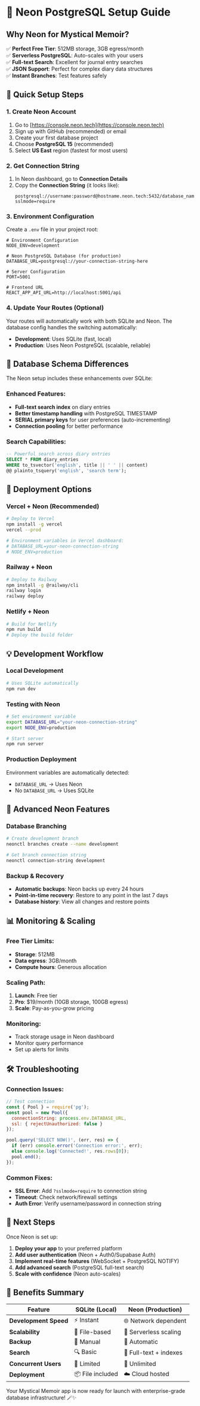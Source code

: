# 🌊 Neon PostgreSQL Setup Guide

## Why Neon for Mystical Memoir?

✅ **Perfect Free Tier**: 512MB storage, 3GB egress/month  
✅ **Serverless PostgreSQL**: Auto-scales with your users  
✅ **Full-text Search**: Excellent for journal entry searches  
✅ **JSON Support**: Perfect for complex diary data structures  
✅ **Instant Branches**: Test features safely  

## 🚀 Quick Setup Steps

### 1. Create Neon Account
1. Go to [https://console.neon.tech](https://console.neon.tech)
2. Sign up with GitHub (recommended) or email
3. Create your first database project
4. Choose **PostgreSQL 15** (recommended)
5. Select **US East** region (fastest for most users)

### 2. Get Connection String
1. In Neon dashboard, go to **Connection Details**
2. Copy the **Connection String** (it looks like):
   ```
   postgresql://username:password@hostname.neon.tech:5432/database_name?sslmode=require
   ```

### 3. Environment Configuration
Create a `.env` file in your project root:

```env
# Environment Configuration
NODE_ENV=development

# Neon PostgreSQL Database (for production)
DATABASE_URL=postgresql://your-connection-string-here

# Server Configuration  
PORT=5001

# Frontend URL
REACT_APP_API_URL=http://localhost:5001/api
```

### 4. Update Your Routes (Optional)
Your routes will automatically work with both SQLite and Neon. The database config handles the switching automatically:

- **Development**: Uses SQLite (fast, local)
- **Production**: Uses Neon PostgreSQL (scalable, reliable)

## 🔄 Database Schema Differences

The Neon setup includes these enhancements over SQLite:

### Enhanced Features:
- **Full-text search index** on diary entries
- **Better timestamp handling** with PostgreSQL TIMESTAMP
- **SERIAL primary keys** for user preferences (auto-incrementing)
- **Connection pooling** for better performance

### Search Capabilities:
```sql
-- Powerful search across diary entries
SELECT * FROM diary_entries 
WHERE to_tsvector('english', title || ' ' || content) 
@@ plainto_tsquery('english', 'search term');
```

## 🚀 Deployment Options

### Vercel + Neon (Recommended)
```bash
# Deploy to Vercel
npm install -g vercel
vercel --prod

# Environment variables in Vercel dashboard:
# DATABASE_URL=your-neon-connection-string
# NODE_ENV=production
```

### Railway + Neon
```bash
# Deploy to Railway
npm install -g @railway/cli
railway login
railway deploy
```

### Netlify + Neon
```bash
# Build for Netlify
npm run build
# Deploy the build folder
```

## 💡 Development Workflow

### Local Development
```bash
# Uses SQLite automatically
npm run dev
```

### Testing with Neon
```bash
# Set environment variable
export DATABASE_URL="your-neon-connection-string"
export NODE_ENV=production

# Start server
npm run server
```

### Production Deployment
Environment variables are automatically detected:
- `DATABASE_URL` → Uses Neon
- No `DATABASE_URL` → Uses SQLite

## 🔧 Advanced Neon Features

### Database Branching
```bash
# Create development branch
neonctl branches create --name development

# Get branch connection string
neonctl connection-string development
```

### Backup & Recovery
- **Automatic backups**: Neon backs up every 24 hours
- **Point-in-time recovery**: Restore to any point in the last 7 days
- **Database history**: View all changes and restore points

## 📊 Monitoring & Scaling

### Free Tier Limits:
- **Storage**: 512MB
- **Data egress**: 3GB/month  
- **Compute hours**: Generous allocation

### Scaling Path:
1. **Launch**: Free tier
2. **Pro**: $19/month (10GB storage, 100GB egress)
3. **Scale**: Pay-as-you-grow pricing

### Monitoring:
- Track storage usage in Neon dashboard
- Monitor query performance
- Set up alerts for limits

## 🛠️ Troubleshooting

### Connection Issues:
```javascript
// Test connection
const { Pool } = require('pg');
const pool = new Pool({
  connectionString: process.env.DATABASE_URL,
  ssl: { rejectUnauthorized: false }
});

pool.query('SELECT NOW()', (err, res) => {
  if (err) console.error('Connection error:', err);
  else console.log('Connected!', res.rows[0]);
  pool.end();
});
```

### Common Fixes:
- **SSL Error**: Add `?sslmode=require` to connection string
- **Timeout**: Check network/firewall settings
- **Auth Error**: Verify username/password in connection string

## 🎯 Next Steps

Once Neon is set up:

1. **Deploy your app** to your preferred platform
2. **Add user authentication** (Neon + Auth0/Supabase Auth)
3. **Implement real-time features** (WebSocket + PostgreSQL NOTIFY)
4. **Add advanced search** (PostgreSQL full-text search)
5. **Scale with confidence** (Neon auto-scales)

## 🌟 Benefits Summary

| Feature | SQLite (Local) | Neon (Production) |
|---------|---------------|-------------------|
| **Development Speed** | ⚡ Instant | 🌐 Network dependent |
| **Scalability** | 📁 File-based | 🚀 Serverless scaling |
| **Backup** | 💾 Manual | 🔄 Automatic |
| **Search** | 🔍 Basic | 🎯 Full-text + indexes |
| **Concurrent Users** | 👤 Limited | 👥 Unlimited |
| **Deployment** | 📦 File included | ☁️ Cloud hosted |

Your Mystical Memoir app is now ready for launch with enterprise-grade database infrastructure! 🪄✨ 
